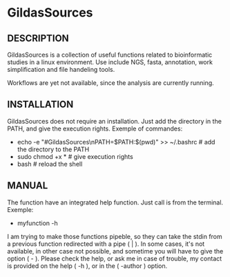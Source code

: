 

<h1>GildasSources</h1>
<h2>DESCRIPTION</h2>
<p>GildasSources is a collection of useful functions related to bioinformatic studies in a linux environment. Use include NGS, fasta, annotation, work simplification and file handeling tools.</p>
<p>Workflows are yet not available, since the analysis are currently running.</p>


<h2>INSTALLATION</h2>
<p>GildasSources does not require an installation. Just add the directory in the PATH, and give the execution rights. Exemple of commandes:</p>
<ul>
<li>echo -e "#GildasSources\nPATH=$PATH:$(pwd)" >> ~/.bashrc # add the directory to the PATH</li>
<li>sudo chmod +x * # give execution rights</li>
<li>bash # reload the shell</li>
</ul>

<h2>MANUAL</h2>

<p>The function have an integrated help function. Just call is from the terminal. Exemple:</p>
<ul>
<li>myfunction -h</li>
</ul>
<p>I am trying to make those functions pipeble, so they can take the stdin from a previous function redirected with a pipe ( | ). In some cases, it's not available, in other case not possible, and sometime you will have to give the option ( - ). Please check the help, or ask me in case of trouble, my contact is provided on the help ( -h ), or in the ( -author ) option.</p>
